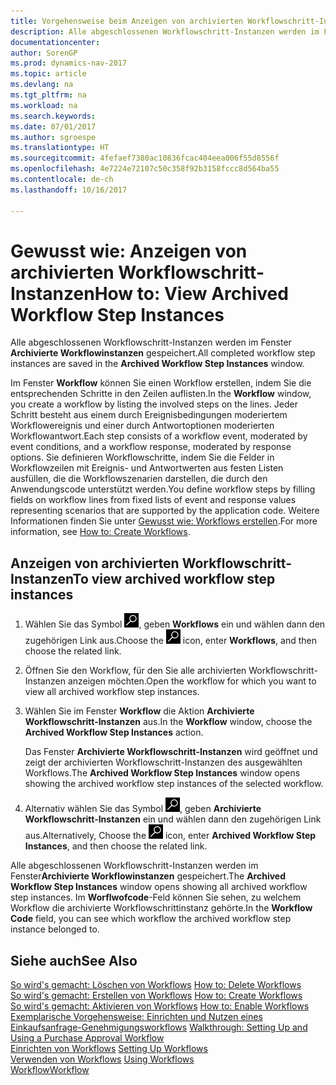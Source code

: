 ```yaml
---
title: Vorgehensweise beim Anzeigen von archivierten Workflowschritt-Instanzen
description: Alle abgeschlossenen Workflowschritt-Instanzen werden im Fenster **Archivierte Workflowinstanzen** gespeichert.
documentationcenter: 
author: SorenGP
ms.prod: dynamics-nav-2017
ms.topic: article
ms.devlang: na
ms.tgt_pltfrm: na
ms.workload: na
ms.search.keywords: 
ms.date: 07/01/2017
ms.author: sgroespe
ms.translationtype: HT
ms.sourcegitcommit: 4fefaef7380ac10836fcac404eea006f55d8556f
ms.openlocfilehash: 4e7224e72107c50c358f92b3158fccc8d564ba55
ms.contentlocale: de-ch
ms.lasthandoff: 10/16/2017

---
```

# <a name="how-to-view-archived-workflow-step-instances"></a><span data-ttu-id="0ccad-103">Gewusst wie: Anzeigen von archivierten Workflowschritt-Instanzen</span><span class="sxs-lookup"><span data-stu-id="0ccad-103">How to: View Archived Workflow Step Instances</span></span>
<span data-ttu-id="0ccad-104">Alle abgeschlossenen Workflowschritt-Instanzen werden im Fenster **Archivierte Workflowinstanzen** gespeichert.</span><span class="sxs-lookup"><span data-stu-id="0ccad-104">All completed workflow step instances are saved in the **Archived Workflow Step Instances** window.</span></span>  

 <span data-ttu-id="0ccad-105">Im Fenster **Workflow** können Sie einen Workflow erstellen, indem Sie die entsprechenden Schritte in den Zeilen auflisten.</span><span class="sxs-lookup"><span data-stu-id="0ccad-105">In the **Workflow** window, you create a workflow by listing the involved steps on the lines.</span></span> <span data-ttu-id="0ccad-106">Jeder Schritt besteht aus einem durch Ereignisbedingungen moderiertem Workflowereignis und einer durch Antwortoptionen moderierten Workflowantwort.</span><span class="sxs-lookup"><span data-stu-id="0ccad-106">Each step consists of a workflow event, moderated by event conditions, and a workflow response, moderated by response options.</span></span> <span data-ttu-id="0ccad-107">Sie definieren Workflowschritte, indem Sie die Felder in Workflowzeilen mit Ereignis- und Antwortwerten aus festen Listen ausfüllen, die die Workflowszenarien darstellen, die durch den Anwendungscode unterstützt werden.</span><span class="sxs-lookup"><span data-stu-id="0ccad-107">You define workflow steps by filling fields on workflow lines from fixed lists of event and response values representing scenarios that are supported by the application code.</span></span> <span data-ttu-id="0ccad-108">Weitere Informationen finden Sie unter [Gewusst wie: Workflows erstellen](across-how-to-create-workflows.md).</span><span class="sxs-lookup"><span data-stu-id="0ccad-108">For more information, see [How to: Create Workflows](across-how-to-create-workflows.md).</span></span>  

## <a name="to-view-archived-workflow-step-instances"></a><span data-ttu-id="0ccad-109">Anzeigen von archivierten Workflowschritt-Instanzen</span><span class="sxs-lookup"><span data-stu-id="0ccad-109">To view archived workflow step instances</span></span>  
1.  <span data-ttu-id="0ccad-110">Wählen Sie das Symbol ![Nach Seite oder Bericht suchen](media/ui-search/search_small.png "Symbol Nach Seite oder Bericht suchen"), geben **Workflows** ein und wählen dann den zugehörigen Link aus.</span><span class="sxs-lookup"><span data-stu-id="0ccad-110">Choose the ![Search for Page or Report](media/ui-search/search_small.png "Search for Page or Report icon") icon, enter **Workflows**, and then choose the related link.</span></span>  
2.  <span data-ttu-id="0ccad-111">Öffnen Sie den Workflow, für den Sie alle archivierten Workflowschritt-Instanzen anzeigen möchten.</span><span class="sxs-lookup"><span data-stu-id="0ccad-111">Open the workflow for which you want to view all archived workflow step instances.</span></span>  
3.  <span data-ttu-id="0ccad-112">Wählen Sie im Fenster **Workflow** die Aktion **Archivierte Workflowschritt-Instanzen** aus.</span><span class="sxs-lookup"><span data-stu-id="0ccad-112">In the **Workflow** window, choose the **Archived Workflow Step Instances** action.</span></span>  

    <span data-ttu-id="0ccad-113">Das Fenster **Archivierte Workflowschritt-Instanzen** wird geöffnet und zeigt der archivierten Workflowschritt-Instanzen des ausgewählten Workflows.</span><span class="sxs-lookup"><span data-stu-id="0ccad-113">The **Archived Workflow Step Instances** window opens showing the archived workflow step instances of the selected workflow.</span></span>  
4.  <span data-ttu-id="0ccad-114">Alternativ wählen Sie das Symbol ![Nach Seite oder Bericht suchen](media/ui-search/search_small.png "Symbol Nach Seite oder Bericht suchen"), geben **Archivierte Workflowschritt-Instanzen** ein und wählen dann den zugehörigen Link aus.</span><span class="sxs-lookup"><span data-stu-id="0ccad-114">Alternatively, Choose the ![Search for Page or Report](media/ui-search/search_small.png "Search for Page or Report icon") icon, enter **Archived Workflow Step Instances**, and then choose the related link.</span></span>  

<span data-ttu-id="0ccad-115">Alle abgeschlossenen Workflowschritt-Instanzen werden im Fenster**Archivierte Workflowinstanzen** gespeichert.</span><span class="sxs-lookup"><span data-stu-id="0ccad-115">The **Archived Workflow Step Instances** window opens showing all archived workflow step instances.</span></span> <span data-ttu-id="0ccad-116">Im **Worflwofcode**-Feld können Sie sehen, zu welchem Workflow die archivierte Workflowschrittinstanz gehörte.</span><span class="sxs-lookup"><span data-stu-id="0ccad-116">In the **Workflow Code** field, you can see which workflow the archived workflow step instance belonged to.</span></span>  

## <a name="see-also"></a><span data-ttu-id="0ccad-117">Siehe auch</span><span class="sxs-lookup"><span data-stu-id="0ccad-117">See Also</span></span>  
 <span data-ttu-id="0ccad-118">[So wird's gemacht: Löschen von Workflows](across-how-to-delete-workflows.md) </span><span class="sxs-lookup"><span data-stu-id="0ccad-118">[How to: Delete Workflows](across-how-to-delete-workflows.md) </span></span>  
 <span data-ttu-id="0ccad-119">[So wird's gemacht: Erstellen von Workflows](across-how-to-create-workflows.md) </span><span class="sxs-lookup"><span data-stu-id="0ccad-119">[How to: Create Workflows](across-how-to-create-workflows.md) </span></span>  
 <span data-ttu-id="0ccad-120">[So wird's gemacht: Aktivieren von Workflows](across-how-to-enable-workflows.md) </span><span class="sxs-lookup"><span data-stu-id="0ccad-120">[How to: Enable Workflows](across-how-to-enable-workflows.md) </span></span>  
 <span data-ttu-id="0ccad-121">[Exemplarische Vorgehensweise: Einrichten und Nutzen eines Einkaufsanfrage-Genehmigungsworkflows](walkthrough-setting-up-and-using-a-purchase-approval-workflow.md) </span><span class="sxs-lookup"><span data-stu-id="0ccad-121">[Walkthrough: Setting Up and Using a Purchase Approval Workflow](walkthrough-setting-up-and-using-a-purchase-approval-workflow.md) </span></span>  
 <span data-ttu-id="0ccad-122">[Einrichten von Workflows](across-set-up-workflows.md) </span><span class="sxs-lookup"><span data-stu-id="0ccad-122">[Setting Up Workflows](across-set-up-workflows.md) </span></span>  
 <span data-ttu-id="0ccad-123">[Verwenden von Workflows](across-use-workflows.md) </span><span class="sxs-lookup"><span data-stu-id="0ccad-123">[Using Workflows](across-use-workflows.md) </span></span>  
 [<span data-ttu-id="0ccad-124">Workflow</span><span class="sxs-lookup"><span data-stu-id="0ccad-124">Workflow</span></span>](across-workflow.md)

